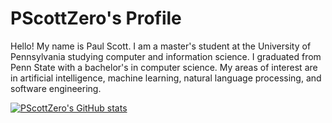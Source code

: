 # PScottZero's Profile
Hello! My name is Paul Scott. I am a master's student at the University of Pennsylvania studying computer and information science. I graduated from Penn State with a bachelor's in computer science. My areas of interest are in artificial intelligence, machine learning, natural language processing, and software engineering.

[![PScottZero's GitHub stats](https://github-readme-stats.vercel.app/api?username=PScottZero&theme=radical&show_icons=true&count_private=true&hide=issues,contribs)](https://github.com/anuraghazra/github-readme-stats)
